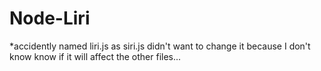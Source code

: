 # Node-Liri

*accidently named liri.js as siri.js didn't want to change it because I don't know know if it will affect the other files...